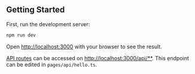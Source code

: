 ## Getting Started

First, run the development server:

```bash
npm run dev
```

Open [http://localhost:3000](http://localhost:3000) with your browser to see the result.


[API routes](https://nextjs.org/docs/api-routes/introduction) can be accessed on [http://localhost:3000/api/**](http://localhost:3000/api/hello). This endpoint can be edited in `pages/api/hello.ts`.